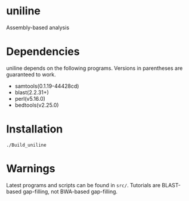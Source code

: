 # uniline
Assembly-based analysis

# Dependencies
uniline depends on the following programs. Versions in parentheses are guaranteed to work.

* samtools(0.1.19-44428cd)
* blast(2.2.31+)
* perl(v5.16.0)
* bedtools(v2.25.0)

# Installation
`./Build_uniline`

# Warnings
Latest programs and scripts can be found in `src/`. Tutorials are BLAST-based gap-filling, not BWA-based gap-filling.
